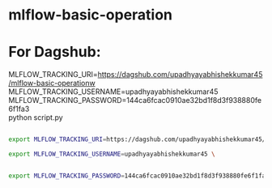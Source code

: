 # mlflow-basic-operation



# For Dagshub:
MLFLOW_TRACKING_URI=https://dagshub.com/upadhyayabhishekkumar45/mlflow-basic-operationw \
MLFLOW_TRACKING_USERNAME=upadhyayabhishekkumar45 \
MLFLOW_TRACKING_PASSWORD=144ca6fcac0910ae32bd1f8d3f938880fe6f1fa3 \
python script.py


```bash

export MLFLOW_TRACKING_URI=https://dagshub.com/upadhyayabhishekkumar45/mlflow-basic-operation 

export MLFLOW_TRACKING_USERNAME=upadhyayabhishekkumar45 \


export MLFLOW_TRACKING_PASSWORD=144ca6fcac0910ae32bd1f8d3f938880fe6f1fa3 \


```
